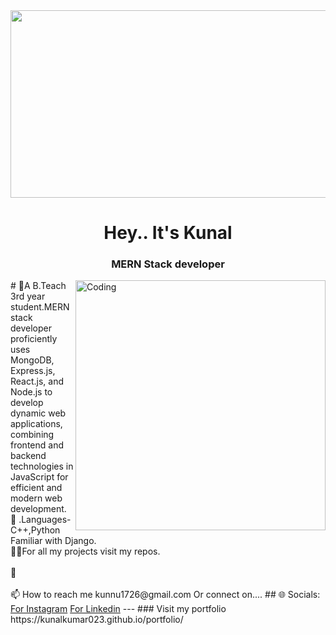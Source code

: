 
<div align="center">
<img src="https://rishavanand.github.io/static/images/greetings.gif" align="center" style="width: 920px" , height="300px" />
</div> 
<h1 align="center">Hey.. It's Kunal</h1>
<h3 align="center">MERN Stack developer</h3>
<img align="right" alt="Coding" width="400" src="https://media.giphy.com/media/v1.Y2lkPTc5MGI3NjExNDgxYzczZWhudWpkaWc3aTVwazBpdHN1d2g0YWw5dHM2b3lyNjI1OSZlcD12MV9pbnRlcm5hbF9naWZfYnlfaWQmY3Q9Zw/uB86ZyWQsnFSGYe2sA/giphy.gif">
# 💫A B.Teach 3rd year student.MERN stack developer proficiently uses MongoDB, Express.js, React.js, and Node.js to develop dynamic web applications, combining frontend and backend technologies in JavaScript for efficient and modern web development. <br>
🔭 .Languages- C++,Python<br>Familiar with Django. <br>👨‍💻For all my projects visit my repos.<br><br>💬 <br><br>📫 How to reach me kunnu1726@gmail.com
Or connect on....
## 🌐 Socials:
<a href="https://www.instagram.com/kunal__kumar023/">For Instagram</a> 
<a href="https://www.linkedin.com/in/kunal-kumar-95766a2b3/">For Linkedin</a> 
---
### Visit my portfolio
https://kunalkumar023.github.io/portfolio/
